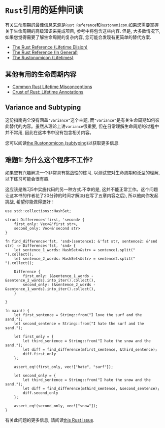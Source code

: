 # `Rust`引用的延伸问读

有关生命周期的最佳信息来源是`Rust Reference`和`Rustonomicon`.如果您需要掌握关于生命周期的高级知识来完成项目, 参考中将包含这些内容. 但是, 大多数情况下, 如果您觉得需要了解生命周期的复杂内容, 您可能会发现有更简单的替代方案.

- [The Rust Reference (Lifetime Elision)](https://doc.rust-lang.org/reference/lifetime-elision.html)
- [The Rust Reference (In General)](https://doc.rust-lang.org/reference/)
- [The Rustonomicon (Lifetimes)](https://doc.rust-lang.org/nomicon/lifetimes.html)

## 其他有用的生命周期内容

- [Common Rust Lifetime Misconceptions](https://github.com/pretzelhammer/rust-blog/blob/master/posts/common-rust-lifetime-misconceptions.md)
- [Crust of Rust: Lifetime Annotations](https://www.youtube.com/watch?v=rAl-9HwD858)

## Variance and Subtyping

这份指南完全没有涵盖`"variance"`这个主题, 而`"variance"`是有关生命周期如何彼此替代的内容。虽然从理论上讲`variance`很重要, 但在日常理解生命周期的过程中并不常用, 因此在这本书中没有包含相关内容。

您可以阅读[the Rustonomicon (subtyping)](https://doc.rust-lang.org/nomicon/subtyping.html)以获取更多信息.

## 难题1: 为什么这个程序不工作?

如果您有兴趣解决一个非常具有挑战性的练习, 以测试您对生命周期和泛型的理解, 以下练习可能会很有趣.

这应该是练习5中实施代码的另一种方式.不幸的是, 这并不能正常工作。这个问题让这本书的作者花了20分钟的时间才解决(在写了五章内容之后), 所以他向你发起挑战, 希望你能做得更好！

```rust,ignore
use std::collections::HashSet;

struct Difference<'first, 'second> {
    first_only: Vec<&'first str>,
    second_only: Vec<&'second str>
}

fn find_difference<'fst, 'snd>(sentence1: &'fst str, sentence2: &'snd str) -> Difference<'fst, 'snd> {
    let sentence_1_words: HashSet<&str> = sentence1.split(" ").collect();
    let sentence_2_words: HashSet<&str> = sentence2.split(" ").collect();

    Difference {
        first_only: (&sentence_1_words - &sentence_2_words).into_iter().collect(),
        second_only: (&sentence_2_words - &sentence_1_words).into_iter().collect(),
    }

}

fn main() {
    let first_sentence = String::from("I love the surf and the sand.");
    let second_sentence = String::from("I hate the surf and the sand.");

    let first_only = {
        let third_sentence = String::from("I hate the snow and the sand.");
        let diff = find_difference(&first_sentence, &third_sentence);
        diff.first_only
    };

    assert_eq!(first_only, vec!["hate", "surf"]);

    let second_only = {
        let third_sentence = String::from("I hate the snow and the sand.");
        let diff = find_difference(&third_sentence, &second_sentence);
        diff.second_only
    };

    assert_eq!(second_only, vec!["snow"]);
}
```

有关此问题的更多信息, 请阅读[this Rust issue](https://github.com/rust-lang/rust/issues/73788).
